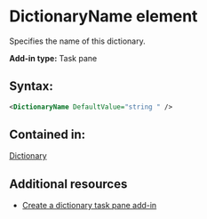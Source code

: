 
# DictionaryName element
Specifies the name of this dictionary.

 **Add-in type:** Task pane


## Syntax:


```XML
<DictionaryName DefaultValue="string " />
```


## Contained in:

[Dictionary](/reference/manifest/dictionary.md)


## Additional resources



- [Create a dictionary task pane add-in](../../docs/word/dictionary-task-pane-add-ins.md)
    

